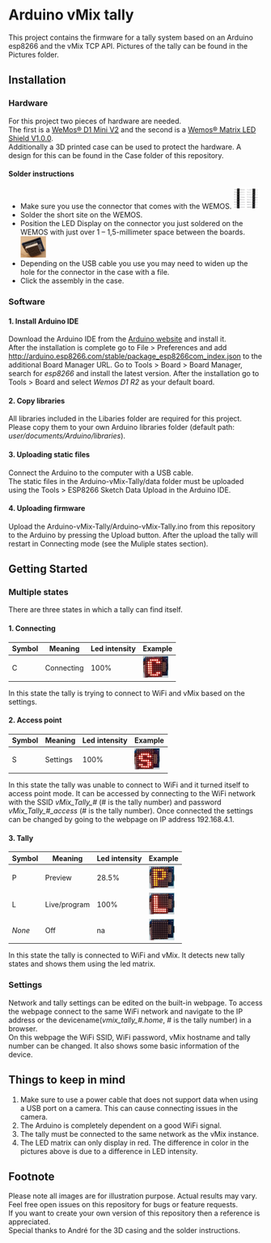 # Arduino vMix tally

This project contains the firmware for a tally system based on an Arduino esp8266 and the vMix TCP API. 
Pictures of the tally can be found in the Pictures folder.  

## Installation

### Hardware

For this project two pieces of hardware are needed.  
The first is a [WeMos® D1 Mini V2](https://www.banggood.com/WeMos-D1-Mini-V2-NodeMcu-4M-Bytes-Lua-WIFI-Internet-Of-Things-Development-Board-Based-ESP8266-p-1115398.html) and the second is a [Wemos® Matrix LED Shield V1.0.0](https://www.banggood.com/Wemos-Matrix-LED-Shield-V1_0_0-For-WEMOS-D1-Mini-p-1196300.html).  
Additionally a 3D printed case can be used to protect the hardware. A design for this can be found in the Case folder of this repository.  

#### Solder instructions

* Make sure you use the connector that comes with the WEMOS. <img src="/Pictures/Connectors.jpg" alt="Connectors" width="50">
* Solder the short site on the WEMOS.  
* Position the LED Display on the connector you just soldered on the WEMOS with just over 1 – 1,5-millimeter space between the boards. <img src="/Pictures/SolderExample.jpg" alt="Solder example" width="50">
* Depending on the USB cable you use you may need to widen up the hole for the connector in the case with a file.  
* Click the assembly in the case.  

### Software

#### 1. Install Arduino IDE

Download the Arduino IDE from the [Arduino website](https://www.arduino.cc/en/main/software) and install it.  
After the installation is complete go to File > Preferences and add http://arduino.esp8266.com/stable/package_esp8266com_index.json to the additional Board Manager URL. Go to Tools > Board > Board Manager, search for *esp8266* and install the latest version. After the installation go to Tools > Board and select *Wemos D1 R2* as your default board.  

#### 2. Copy libraries

All libraries included in the Libaries folder are required for this project. Please copy them to your own Arduino libraries folder (default path: *user/documents/Arduino/libraries*).  

#### 3. Uploading static files

Connect the Arduino to the computer with a USB cable.  
The static files in the Arduino-vMix-Tally/data folder must be uploaded using the Tools > ESP8266 Sketch Data Upload in the Arduino IDE.  

#### 4. Uploading firmware

Upload the Arduino-vMix-Tally/Arduino-vMix-Tally.ino from this repository to the Arduino by pressing the Upload button. After the upload the tally will restart in Connecting mode (see the Muliple states section).  

## Getting Started

### Multiple states

There are three states in which a tally can find itself.  

#### 1. Connecting

| Symbol | Meaning      | Led intensity | Example                                               |
|--------|--------------|---------------|-------------------------------------------------------|
| C      | Connecting   | 100%          |<img src="/Pictures/Connecting.jpg" alt="C" width="50">|

In this state the tally is trying to connect to WiFi and vMix based on the settings.  

#### 2. Access point

| Symbol | Meaning      | Led intensity | Example                                               |
|--------|--------------|---------------|-------------------------------------------------------|
| S      | Settings     | 100%          |<img src="/Pictures/AP%20mode.jpg" alt="S" width="50"> |

In this state the tally was unable to connect to WiFi and it turned itself to access point mode. It can be accessed by connecting to the WiFi network with the SSID *vMix_Tally_#* (# is the tally number) and password *vMix_Tally_#_access* (# is the tally number). Once connected the settings can be changed by going to the webpage on IP address 192.168.4.1.  

#### 3. Tally

| Symbol | Meaning      | Led intensity | Example                                                    |
|--------|--------------|---------------|------------------------------------------------------------|
| P      | Preview      | 28.5%         |<img src="/Pictures/Tally%20preview.jpg" alt="P" width="50">|
| L      | Live/program | 100%          |<img src="/Pictures/Tally%20live.jpg" alt="L" width="50">   |
| *None* | Off          | na            |<img src="/Pictures/Tally%20off.jpg" alt="Off" width="50">  |

In this state the tally is connected to WiFi and vMix. It detects new tally states and shows them using the led matrix.  

### Settings

Network and tally settings can be edited on the built-in webpage. To access the webpage connect to the same WiFi network and navigate to the IP address or the devicename(*vmix_tally_#.home*, # is the tally number) in a browser.  
On this webpage the WiFi SSID, WiFi password, vMix hostname and tally number can be changed. It also shows some basic information of the device.  

## Things to keep in mind

1. Make sure to use a power cable that does not support data when using a USB port on a camera. This can cause connecting issues in the camera.  
2. The Arduino is completely dependent on a good WiFi signal.  
3. The tally must be connected to the same network as the vMix instance.  
4. The LED matrix can only display in red. The difference in color in the pictures above is due to a difference in LED intensity. 

## Footnote

Please note all images are for illustration purpose. Actual results may vary.  
Feel free open issues on this repository for bugs or feature requests.  
If you want to create your own version of this repository then a reference is appreciated.  
Special thanks to André for the 3D casing and the solder instructions.  
